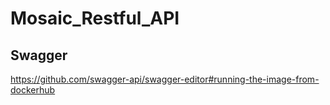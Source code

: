# Mosaic_Restful_API

## Swagger
https://github.com/swagger-api/swagger-editor#running-the-image-from-dockerhub
